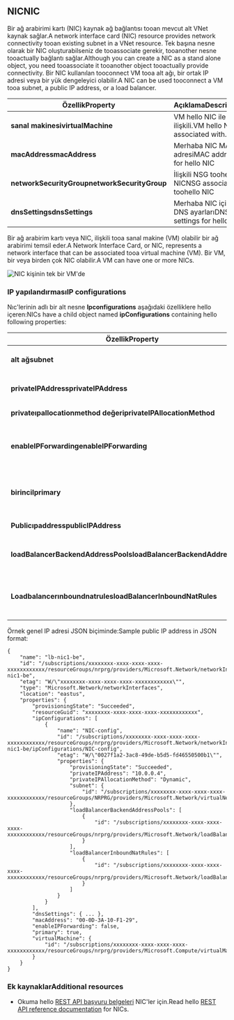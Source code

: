 ## <a name="nic"></a><span data-ttu-id="331e5-101">NIC</span><span class="sxs-lookup"><span data-stu-id="331e5-101">NIC</span></span>
<span data-ttu-id="331e5-102">Bir ağ arabirimi kartı (NIC) kaynak ağ bağlantısı tooan mevcut alt VNet kaynak sağlar.</span><span class="sxs-lookup"><span data-stu-id="331e5-102">A network interface card (NIC) resource provides network connectivity tooan existing subnet in a VNet resource.</span></span> <span data-ttu-id="331e5-103">Tek başına nesne olarak bir NIC oluşturabilseniz de tooassociate gerekir, tooanother nesne tooactually bağlantı sağlar.</span><span class="sxs-lookup"><span data-stu-id="331e5-103">Although you can create a NIC as a stand alone object, you need tooassociate it tooanother object tooactually provide connectivity.</span></span> <span data-ttu-id="331e5-104">Bir NIC kullanılan tooconnect VM tooa alt ağı, bir ortak IP adresi veya bir yük dengeleyici olabilir.</span><span class="sxs-lookup"><span data-stu-id="331e5-104">A NIC can be used tooconnect a VM tooa subnet, a public IP address, or a load balancer.</span></span>  

| <span data-ttu-id="331e5-105">Özellik</span><span class="sxs-lookup"><span data-stu-id="331e5-105">Property</span></span> | <span data-ttu-id="331e5-106">Açıklama</span><span class="sxs-lookup"><span data-stu-id="331e5-106">Description</span></span> | <span data-ttu-id="331e5-107">Örnek değerler</span><span class="sxs-lookup"><span data-stu-id="331e5-107">Sample values</span></span> |
| --- | --- | --- |
| <span data-ttu-id="331e5-108">**sanal makinesi**</span><span class="sxs-lookup"><span data-stu-id="331e5-108">**virtualMachine**</span></span> |<span data-ttu-id="331e5-109">VM hello NIC ile ilişkili.</span><span class="sxs-lookup"><span data-stu-id="331e5-109">VM hello NIC is associated with.</span></span> |<span data-ttu-id="331e5-110">/Subscriptions/{guid}/../microsoft.COMPUTE/virtualMachines/VM1</span><span class="sxs-lookup"><span data-stu-id="331e5-110">/subscriptions/{guid}/../Microsoft.Compute/virtualMachines/vm1</span></span> |
| <span data-ttu-id="331e5-111">**macAddress**</span><span class="sxs-lookup"><span data-stu-id="331e5-111">**macAddress**</span></span> |<span data-ttu-id="331e5-112">Merhaba NIC MAC adresi</span><span class="sxs-lookup"><span data-stu-id="331e5-112">MAC address for hello NIC</span></span> |<span data-ttu-id="331e5-113">4 ile 30 arasında herhangi bir değer</span><span class="sxs-lookup"><span data-stu-id="331e5-113">any value between 4 and 30</span></span> |
| <span data-ttu-id="331e5-114">**networkSecurityGroup**</span><span class="sxs-lookup"><span data-stu-id="331e5-114">**networkSecurityGroup**</span></span> |<span data-ttu-id="331e5-115">İlişkili NSG toohello NIC</span><span class="sxs-lookup"><span data-stu-id="331e5-115">NSG associated toohello NIC</span></span> |<span data-ttu-id="331e5-116">/Subscriptions/{guid}/../microsoft.Network/networkSecurityGroups/myNSG1</span><span class="sxs-lookup"><span data-stu-id="331e5-116">/subscriptions/{guid}/../Microsoft.Network/networkSecurityGroups/myNSG1</span></span> |
| <span data-ttu-id="331e5-117">**dnsSettings**</span><span class="sxs-lookup"><span data-stu-id="331e5-117">**dnsSettings**</span></span> |<span data-ttu-id="331e5-118">Merhaba NIC için DNS ayarları</span><span class="sxs-lookup"><span data-stu-id="331e5-118">DNS settings for hello NIC</span></span> |<span data-ttu-id="331e5-119">bkz: [PIP](#Public-IP-address)</span><span class="sxs-lookup"><span data-stu-id="331e5-119">see [PIP](#Public-IP-address)</span></span> |

<span data-ttu-id="331e5-120">Bir ağ arabirim kartı veya NIC, ilişkili tooa sanal makine (VM) olabilir bir ağ arabirimi temsil eder.</span><span class="sxs-lookup"><span data-stu-id="331e5-120">A Network Interface Card, or NIC, represents a network interface that can be associated tooa virtual machine (VM).</span></span> <span data-ttu-id="331e5-121">Bir VM, bir veya birden çok NIC olabilir.</span><span class="sxs-lookup"><span data-stu-id="331e5-121">A VM can have one or more NICs.</span></span>

![NIC kişinin tek bir VM'de](./media/resource-groups-networking/Figure3.png)

### <a name="ip-configurations"></a><span data-ttu-id="331e5-123">IP yapılandırması</span><span class="sxs-lookup"><span data-stu-id="331e5-123">IP configurations</span></span>
<span data-ttu-id="331e5-124">Nıc'lerinin adlı bir alt nesne **Ipconfigurations** aşağıdaki özelliklere hello içeren:</span><span class="sxs-lookup"><span data-stu-id="331e5-124">NICs have a child object named **ipConfigurations** containing hello following properties:</span></span>

| <span data-ttu-id="331e5-125">Özellik</span><span class="sxs-lookup"><span data-stu-id="331e5-125">Property</span></span> | <span data-ttu-id="331e5-126">Açıklama</span><span class="sxs-lookup"><span data-stu-id="331e5-126">Description</span></span> | <span data-ttu-id="331e5-127">Örnek değerler</span><span class="sxs-lookup"><span data-stu-id="331e5-127">Sample values</span></span> |
| --- | --- | --- |
| <span data-ttu-id="331e5-128">**alt ağ**</span><span class="sxs-lookup"><span data-stu-id="331e5-128">**subnet**</span></span> |<span data-ttu-id="331e5-129">Alt ağ hello NIC için onnected ' dir.</span><span class="sxs-lookup"><span data-stu-id="331e5-129">Subnet hello NIC is onnected to.</span></span> |<span data-ttu-id="331e5-130">/Subscriptions/{guid}/../microsoft.Network/virtualNetworks/myvnet1/Subnets/mysub1</span><span class="sxs-lookup"><span data-stu-id="331e5-130">/subscriptions/{guid}/../Microsoft.Network/virtualNetworks/myvnet1/subnets/mysub1</span></span> |
| <span data-ttu-id="331e5-131">**privateIPAddress**</span><span class="sxs-lookup"><span data-stu-id="331e5-131">**privateIPAddress**</span></span> |<span data-ttu-id="331e5-132">Hello NIC hello alt ağ için IP adresi</span><span class="sxs-lookup"><span data-stu-id="331e5-132">IP address for hello NIC in hello subnet</span></span> |<span data-ttu-id="331e5-133">10.0.0.8</span><span class="sxs-lookup"><span data-stu-id="331e5-133">10.0.0.8</span></span> |
| <span data-ttu-id="331e5-134">**privateıpallocationmethod değeri**</span><span class="sxs-lookup"><span data-stu-id="331e5-134">**privateIPAllocationMethod**</span></span> |<span data-ttu-id="331e5-135">IP ayırma yöntemi</span><span class="sxs-lookup"><span data-stu-id="331e5-135">IP allocation method</span></span> |<span data-ttu-id="331e5-136">Dinamik veya statik</span><span class="sxs-lookup"><span data-stu-id="331e5-136">Dynamic or Static</span></span> |
| <span data-ttu-id="331e5-137">**enableIPForwarding**</span><span class="sxs-lookup"><span data-stu-id="331e5-137">**enableIPForwarding**</span></span> |<span data-ttu-id="331e5-138">Merhaba NIC yönlendirme için kullanılıp kullanılamayacağını</span><span class="sxs-lookup"><span data-stu-id="331e5-138">Whether hello NIC can be used for routing</span></span> |<span data-ttu-id="331e5-139">TRUE veya false</span><span class="sxs-lookup"><span data-stu-id="331e5-139">true or false</span></span> |
| <span data-ttu-id="331e5-140">**birincil**</span><span class="sxs-lookup"><span data-stu-id="331e5-140">**primary**</span></span> |<span data-ttu-id="331e5-141">Merhaba NIC olup hello VM için birincil NIC hello</span><span class="sxs-lookup"><span data-stu-id="331e5-141">Whether hello NIC is hello primary NIC for hello VM</span></span> |<span data-ttu-id="331e5-142">TRUE veya false</span><span class="sxs-lookup"><span data-stu-id="331e5-142">true or false</span></span> |
| <span data-ttu-id="331e5-143">**Publicıpaddress**</span><span class="sxs-lookup"><span data-stu-id="331e5-143">**publicIPAddress**</span></span> |<span data-ttu-id="331e5-144">PIP Hello NIC ile ilişkili</span><span class="sxs-lookup"><span data-stu-id="331e5-144">PIP associated with hello NIC</span></span> |<span data-ttu-id="331e5-145">bkz: [DNS ayarları](#DNS-settings)</span><span class="sxs-lookup"><span data-stu-id="331e5-145">see [DNS Settings](#DNS-settings)</span></span> |
| <span data-ttu-id="331e5-146">**loadBalancerBackendAddressPools**</span><span class="sxs-lookup"><span data-stu-id="331e5-146">**loadBalancerBackendAddressPools**</span></span> |<span data-ttu-id="331e5-147">Bitiş adresi havuzları hello NIC ile ilişkili geri</span><span class="sxs-lookup"><span data-stu-id="331e5-147">Back end address pools hello NIC is associated with</span></span> | |
| <span data-ttu-id="331e5-148">**Loadbalancerınboundnatrules**</span><span class="sxs-lookup"><span data-stu-id="331e5-148">**loadBalancerInboundNatRules**</span></span> |<span data-ttu-id="331e5-149">Yük Dengeleyici NAT kuralları hello NIC ile ilişkili gelen</span><span class="sxs-lookup"><span data-stu-id="331e5-149">Inbound load balancer NAT rules hello NIC is associated with</span></span> | |

<span data-ttu-id="331e5-150">Örnek genel IP adresi JSON biçiminde:</span><span class="sxs-lookup"><span data-stu-id="331e5-150">Sample public IP address in JSON format:</span></span>

    {
        "name": "lb-nic1-be",
        "id": "/subscriptions/xxxxxxxx-xxxx-xxxx-xxxx-xxxxxxxxxxxx/resourceGroups/nrprg/providers/Microsoft.Network/networkInterfaces/lb-nic1-be",
        "etag": "W/\"xxxxxxxx-xxxx-xxxx-xxxx-xxxxxxxxxxxx\"",
        "type": "Microsoft.Network/networkInterfaces",
        "location": "eastus",
        "properties": {
            "provisioningState": "Succeeded",
            "resourceGuid": "xxxxxxxx-xxxx-xxxx-xxxx-xxxxxxxxxxxx",
            "ipConfigurations": [
                {
                    "name": "NIC-config",
                    "id": "/subscriptions/xxxxxxxx-xxxx-xxxx-xxxx-xxxxxxxxxxxx/resourceGroups/nrprg/providers/Microsoft.Network/networkInterfaces/lb-nic1-be/ipConfigurations/NIC-config",
                    "etag": "W/\"0027f1a2-3ac8-49de-b5d5-fd46550500b1\"",
                    "properties": {
                        "provisioningState": "Succeeded",
                        "privateIPAddress": "10.0.0.4",
                        "privateIPAllocationMethod": "Dynamic",
                        "subnet": {
                            "id": "/subscriptions/xxxxxxxx-xxxx-xxxx-xxxx-xxxxxxxxxxxx/resourceGroups/NRPRG/providers/Microsoft.Network/virtualNetworks/NRPVnet/subnets/NRPVnetSubnet"
                        },
                        "loadBalancerBackendAddressPools": [
                            {
                                "id": "/subscriptions/xxxxxxxx-xxxx-xxxx-xxxx-xxxxxxxxxxxx/resourceGroups/nrprg/providers/Microsoft.Network/loadBalancers/nrplb/backendAddressPools/NRPbackendpool"
                            }
                        ],
                        "loadBalancerInboundNatRules": [
                            {
                                "id": "/subscriptions/xxxxxxxx-xxxx-xxxx-xxxx-xxxxxxxxxxxx/resourceGroups/nrprg/providers/Microsoft.Network/loadBalancers/nrplb/inboundNatRules/rdp1"
                            }
                        ]
                    }
                }
            ],
            "dnsSettings": { ... },
            "macAddress": "00-0D-3A-10-F1-29",
            "enableIPForwarding": false,
            "primary": true,
            "virtualMachine": {
                "id": "/subscriptions/xxxxxxxx-xxxx-xxxx-xxxx-xxxxxxxxxxxx/resourceGroups/nrprg/providers/Microsoft.Compute/virtualMachines/web1"
            }
        }
    }

### <a name="additional-resources"></a><span data-ttu-id="331e5-151">Ek kaynaklar</span><span class="sxs-lookup"><span data-stu-id="331e5-151">Additional resources</span></span>
* <span data-ttu-id="331e5-152">Okuma hello [REST API başvuru belgeleri](https://msdn.microsoft.com/library/azure/mt163579.aspx) NIC'ler için.</span><span class="sxs-lookup"><span data-stu-id="331e5-152">Read hello [REST API reference documentation](https://msdn.microsoft.com/library/azure/mt163579.aspx) for NICs.</span></span>

